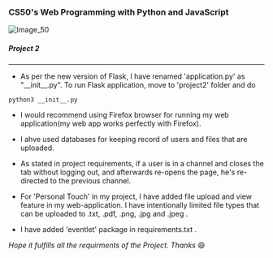 ### CS50's Web Programming with Python and JavaScript

![Image_50](https://crowdin-static.downloads.crowdin.com/images/project-logo/286607/small/493157c2f1d00f20cdecc4c4c7f28c99252.png)

##### Project 2
----------------------------------

- As per the new version of Flask, I have renamed 'application.py' as "\_\_init\_\_.py". To run Flask application, move to 'project2' folder and do

```
python3 __init__.py
```
- I would recommend using Firefox browser for running my web application(my web app works perfectly with Firefox).

- I ahve used databases for keeping record of users and files that are uploaded.

- As stated in project requirements, if a user is in a channel and closes the tab without logging out, and afterwards re-opens the page, he's re-directed to the previous channel.

- For 'Personal Touch' in my project, I have added file upload and view feature in my web-application. I have intentionally limited file types that can be uploaded to .txt, .pdf, .png, .jpg and .jpeg .

- I have added 'eventlet' package in requirements.txt .

*Hope it fulfills all the requirments of the Project. Thanks*	:smile:
